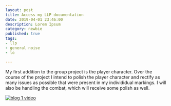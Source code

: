 ```yaml
---
layout: post
title: Access my LLP documentation
date: 2019-04-01 23:46:00
description: Lorem Ipsum
category: newbie
published: true
tags: 
- llp
- general noise
- lo

---
```

My first addition to the group project is the player character. Over the course of the project I intend to polish the player character and rectify as many issues as possible that were present in my individidual markings. I will also be handling the combat, which will receive some polish as well.

[![blog 1 video](http://img.youtube.com/vi/g5zNsRblmcs/0.jpg)](https://youtu.be/k2Qpa-AD13Q "GPP Group 1")